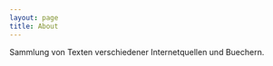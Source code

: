 ```yaml
---
layout: page
title: About
---
```

Sammlung von Texten verschiedener Internetquellen und Buechern.  
